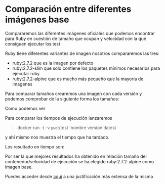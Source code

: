 # Comparación entre diferentes imágenes base

Compararemos las diferentes imágenes oficiales que podemos encontrar para Ruby en cuestión de tamaño que ocupan y velocidad con la que consiguen ejecutar los test

Ruby tiene diferentes variantes de imagen nosotros compararemos las tres:
- ruby:2.7.2 que es la imagen por defecto
- ruby:2.7.2-slim que solo contiene los paquetes mínimos necesarios para ejecutar ruby
- ruby:2.7.2-alpine que es mucho más pequeño que la mayoría de imagenes 

Para comparar tamaños crearemos una imagen con cada versión y podemos comprobar de la siguiente forma los tamaños:

Como podemos ver 

Para comparar los tiempos de ejecución lanzaremos 

>docker run -t -v `pwd`:/test 'nombre version':latest

y ahí mismo nos muestra el tiempo que ha tardado.

Los resultado en tiempo son:


Por ser la que mejores resultados ha obtenido en relación tamaño del contenedor/velocidad de ejecución se ha elegido ruby:2.7.2-alpine como imagen base.

Puedes acceder desde [aquí](https://github.com/mariasanzs/makeupIV/blob/master/docs/justificacionContenedor.md) a una justificación más extensa de la misma
